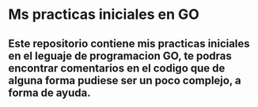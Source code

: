 # Ms practicas iniciales en GO

## Este repositorio contiene mis practicas iniciales en el leguaje de programacion GO, te podras encontrar comentarios en el codigo que de alguna forma pudiese ser un poco complejo, a forma de ayuda.